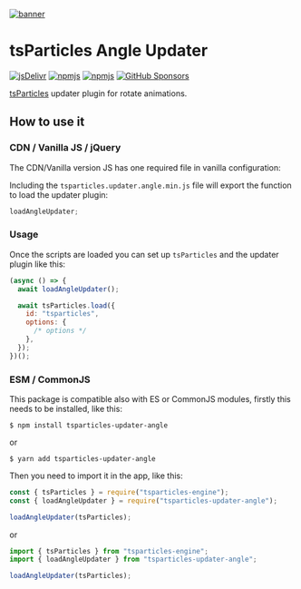 [![banner](https://particles.js.org/images/banner2.png)](https://particles.js.org)

# tsParticles Angle Updater

[![jsDelivr](https://data.jsdelivr.com/v1/package/npm/tsparticles-updater-angle/badge)](https://www.jsdelivr.com/package/npm/tsparticles-updater-angle)
[![npmjs](https://badge.fury.io/js/tsparticles-updater-angle.svg)](https://www.npmjs.com/package/tsparticles-updater-angle)
[![npmjs](https://img.shields.io/npm/dt/tsparticles-updater-angle)](https://www.npmjs.com/package/tsparticles-updater-angle) [![GitHub Sponsors](https://img.shields.io/github/sponsors/matteobruni)](https://github.com/sponsors/matteobruni)

[tsParticles](https://github.com/matteobruni/tsparticles) updater plugin for rotate animations.

## How to use it

### CDN / Vanilla JS / jQuery

The CDN/Vanilla version JS has one required file in vanilla configuration:

Including the `tsparticles.updater.angle.min.js` file will export the function to load the updater plugin:

```javascript
loadAngleUpdater;
```

### Usage

Once the scripts are loaded you can set up `tsParticles` and the updater plugin like this:

```javascript
(async () => {
  await loadAngleUpdater();

  await tsParticles.load({
    id: "tsparticles",
    options: {
      /* options */
    },
  });
})();
```

### ESM / CommonJS

This package is compatible also with ES or CommonJS modules, firstly this needs to be installed, like this:

```shell
$ npm install tsparticles-updater-angle
```

or

```shell
$ yarn add tsparticles-updater-angle
```

Then you need to import it in the app, like this:

```javascript
const { tsParticles } = require("tsparticles-engine");
const { loadAngleUpdater } = require("tsparticles-updater-angle");

loadAngleUpdater(tsParticles);
```

or

```javascript
import { tsParticles } from "tsparticles-engine";
import { loadAngleUpdater } from "tsparticles-updater-angle";

loadAngleUpdater(tsParticles);
```
